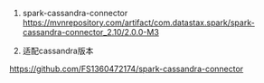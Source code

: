1. spark-cassandra-connector
https://mvnrepository.com/artifact/com.datastax.spark/spark-cassandra-connector_2.10/2.0.0-M3

2. 适配cassandra版本

https://github.com/FS1360472174/spark-cassandra-connector